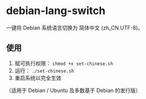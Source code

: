 # debian-lang-switch

一键将 Debian 系统语言切换为 简体中文 (zh_CN.UTF-8)。

## 使用
1. 赋可执行权限： `chmod +x set-chinese.sh`
2. 运行： `./set-chinese.sh`
3. 重启系统以完全生效

（适用于 Debian / Ubuntu 及多数基于 Debian 的发行版）
